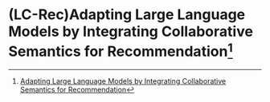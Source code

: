 # (LC-Rec)Adapting Large Language Models by Integrating Collaborative Semantics for Recommendation[^1]



[^1]:[Adapting Large Language Models by Integrating Collaborative Semantics for Recommendation](https://arxiv.org/pdf/2311.09049)
